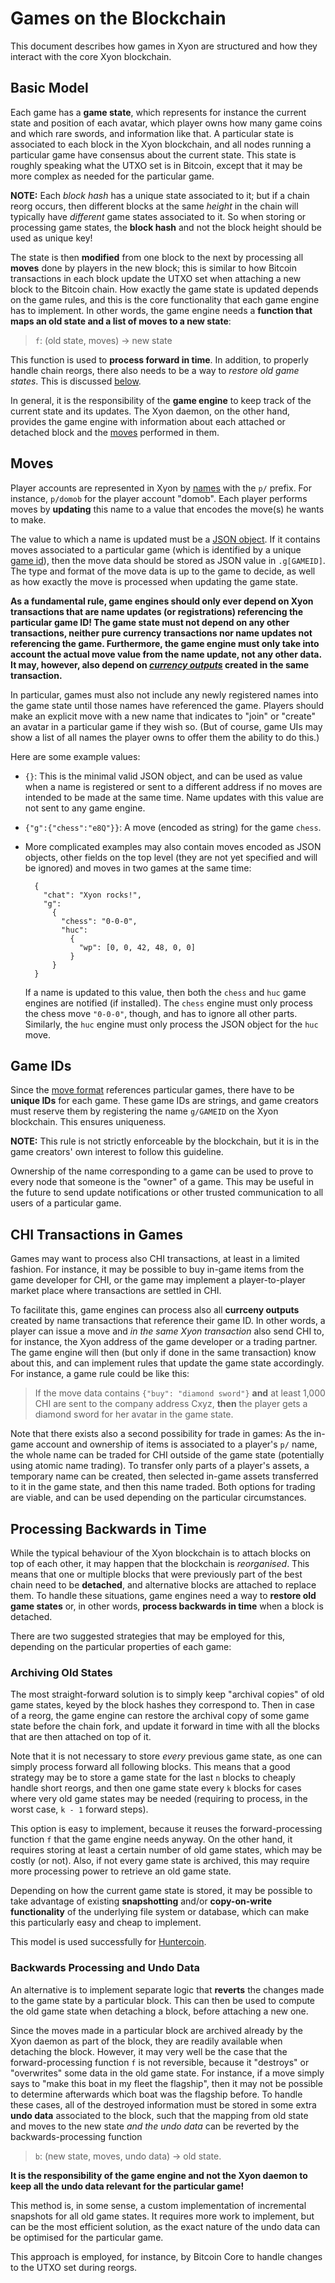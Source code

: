 # Games on the Blockchain

This document describes how games in Xyon are structured and how they interact
with the core Xyon blockchain.

## Basic Model

Each game has a **game state**, which represents for instance the current
state and position of each avatar, which player owns how many game coins and
which rare swords, and information like that.  A particular state is associated
to each block in the Xyon blockchain, and all nodes running a particular game
have consensus about the current state.  This state is roughly speaking
what the UTXO set is in Bitcoin, except that it may be more complex as needed
for the particular game.

**NOTE:** Each *block hash* has a unique state associated to it; but if
a chain reorg occurs, then different blocks at the same *height* in the chain
will typically have *different* game states associated to it.  So when
storing or processing game states, the **block hash** and not the block height
should be used as unique key!

The state is then **modified** from one block to the next by processing all
**moves** done by players in the new block; this is similar to how Bitcoin
transactions in each block update the UTXO set when attaching a new block to
the Bitcoin chain.  How exactly the game state is updated depends on the
game rules, and this is the core functionality that each game engine has to
implement.  In other words, the game engine needs a **function that maps
an old state and a list of moves to a new state**:

> `f`: (old state, moves) -> new state

This function is used to **process forward in time**.  In addition, to properly
handle chain reorgs, there also needs to be a way to *restore old game states*.
This is discussed [below](#undoing).

In general, it is the responsibility of the **game engine** to keep track
of the current state and its updates.  The Xyon daemon, on the other hand,
provides the game engine with information about each attached or detached
block and the [moves](#moves) performed in them.

## Moves <a name="moves"></a>

Player accounts are represented in Xyon by [names](blockchain.md#names)
with the `p/` prefix.  For instance, `p/domob` for the player account "domob".
Each player performs moves by **updating** this name to a value that encodes
the move(s) he wants to make.

The value to which a name is updated must be a [JSON object](https://json.org/).
If it contains moves associated to a particular game (which is identified
by a unique [game id](#games)), then the move data should be stored as
JSON value in `.g[GAMEID]`.  The type and format of the move data is up to
the game to decide, as well as how exactly the move is processed when updating
the game state.

**As a fundamental rule, game engines should only ever depend on Xyon
transactions that are name updates (or registrations) referencing the
particular game ID!  The game state must not depend on any other transactions,
neither pure currency transactions nor name updates not referencing the game.
Furthermore, the game engine must only take into account the actual move
value from the name update, not any other data.  It may, however, also depend
on [*currency outputs*](#currency) created in the same transaction.**

In particular, games must also not include any newly registered names into
the game state until those names have referenced the game.  Players
should make an explicit move with a new name that indicates to "join"
or "create" an avatar in a particular game if they wish so.
(But of course, game UIs may show a list of all names the player owns to offer
them the ability to do this.)

Here are some example values:

* `{}`:  This is the minimal valid JSON object, and can be used as value
  when a name is registered or sent to a different address if no moves
  are intended to be made at the same time.  Name updates with this value are
  not sent to any game engine.

* `{"g":{"chess":"e8Q"}}`:  A move (encoded as string) for the game `chess`.

* More complicated examples may also contain moves encoded as JSON objects,
  other fields on the top level (they are not yet specified and will be ignored)
  and moves in two games at the same time:

        {
          "chat": "Xyon rocks!",
          "g":
            {
              "chess": "0-0-0",
              "huc":
                {
                  "wp": [0, 0, 42, 48, 0, 0]
                }
            }
        }

  If a name is updated to this value, then both the `chess` and `huc` game
  engines are notified (if installed).  The `chess` engine must only process
  the chess move `"0-0-0"`, though, and has to ignore all other parts.
  Similarly, the `huc` engine must only process the JSON object for the
  `huc` move.

## Game IDs <a name="games"></a>

Since the [move format](#moves) references particular games, there have to be
**unique IDs** for each game.  These game IDs are strings, and game creators
must reserve them by registering the name `g/GAMEID` on the Xyon blockchain.
This ensures uniqueness.

**NOTE:** This rule is not strictly enforceable by the blockchain, but it
is in the game creators' own interest to follow this guideline.

Ownership of the name corresponding to a game can be used to prove to every
node that someone is the "owner" of a game.  This may be useful in the future
to send update notifications or other trusted communication to all users
of a particular game.

## CHI Transactions in Games <a name="currency"></a>

Games may want to process also CHI transactions, at least in a limited fashion.
For instance, it may be possible to buy in-game items from the game developer
for CHI, or the game may implement a player-to-player market place where
transactions are settled in CHI.

To facilitate this, game engines can process also all **currceny outputs**
created by name transactions that reference their game ID.  In other words,
a player can issue a move and *in the same Xyon transaction* also send CHI to,
for instance, the Xyon address of the game developer or a trading partner.
The game engine will then (but only if done in the same transaction) know about
this, and can implement rules that update the game state accordingly.
For instance, a game rule could be like this:

> If the move data contains `{"buy": "diamond sword"}` **and** at least
  1,000 CHI are sent to the company address Cxyz, **then** the player gets
  a diamond sword for her avatar in the game state.

Note that there exists also a second possibility for trade in games:  As the
in-game account and ownership of items is associated to a player's `p/` name,
the whole name can be traded for CHI outside of the game state (potentially
using atomic name trading).  To transfer only parts of a player's assets,
a temporary name can be created, then selected in-game assets transferred to
it in the game state, and then this name traded.  Both options for trading
are viable, and can be used depending on the particular circumstances.

## Processing Backwards in Time <a name="undoing"></a>

While the typical behaviour of the Xyon blockchain is to attach blocks
on top of each other, it may happen that the blockchain is *reorganised*.
This means that one or multiple blocks that were previously part of the best
chain need to be **detached**, and alternative blocks are attached to replace
them.  To handle these situations, game engines need a way to
**restore old game states** or, in other words, **process backwards in time**
when a block is detached.

There are two suggested strategies that may be employed for this, depending
on the particular properties of each game:

### Archiving Old States

The most straight-forward solution is to simply keep "archival copies" of old
game states, keyed by the block hashes they correspond to.  Then in case of
a reorg, the game engine can restore the archival copy of some game state
before the chain fork, and update it forward in time with all the blocks that
are then attached on top of it.

Note that it is not necessary to store *every* previous game state, as one can
simply process forward all following blocks.  This means that a good strategy
may be to store a game state for the last `n` blocks to cheaply handle
short reorgs, and then one game state every `k` blocks for cases where
very old game states may be needed (requiring to process, in the worst
case, `k - 1` forward steps).

This option is easy to implement, because it reuses the forward-processing
function `f` that the game engine needs anyway.  On the other hand, it requires
storing at least a certain number of old game states, which may be costly (or
not).  Also, if not every game state is archived, this may require more
processing power to retrieve an old game state.

Depending on how the current game state is stored, it may be possible to take
advantage of existing **snapshotting** and/or **copy-on-write functionality**
of the underlying file system or database, which can make this particularly easy
and cheap to implement.

This model is used successfully for [Huntercoin](http://huntercoin.org/).

### Backwards Processing and Undo Data

An alternative is to implement separate logic that **reverts** the changes
made to the game state by a particular block.  This can then be used to
compute the old game state when detaching a block, before attaching a new one.

Since the moves made in a particular block are archived already by the Xyon
daemon as part of the block, they are readily available when detaching the
block.  However, it may very well be the case that the forward-processing
function `f` is not reversible, because it "destroys" or "overwrites" some
data in the old game state.  For instance, if a move simply says to
"make this boat in my fleet the flagship", then it may not be possible to
determine afterwards which boat was the flagship before.  To handle these
cases, all of the destroyed information must be stored in some extra
**undo data** associated to the block, such that the mapping
from old state and moves to the new state *and the undo data* can be
reverted by the backwards-processing function

> `b`: (new state, moves, undo data) -> old state.

**It is the responsibility of the game engine and not the Xyon daemon to
keep all the undo data relevant for the particular game!**

This method is, in some sense, a custom implementation of incremental snapshots
for all old game states.  It requires more work to implement, but can be the
most efficient solution, as the exact nature of the undo data can be optimised
for the particular game.

This approach is employed, for instance, by Bitcoin Core to handle changes
to the UTXO set during reorgs.

